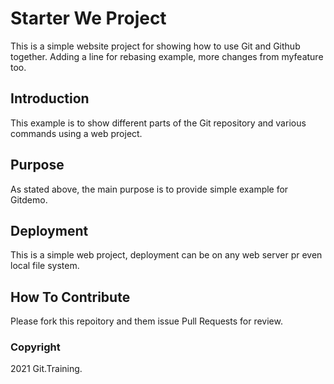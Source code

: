 # Starter We Project
This is a simple website project for showing how to use Git and Github together. Adding a line for rebasing example, more changes from myfeature too.
## Introduction
This example is to show different parts of the Git repository and various commands using a web project.
## Purpose
As stated above, the main purpose is to provide simple example for Gitdemo.
## Deployment
This is a simple web project, deployment can be on any web server pr even local file system.
## How To Contribute
Please fork this repoitory and them issue Pull Requests for review.
### Copyright
2021 Git.Training.